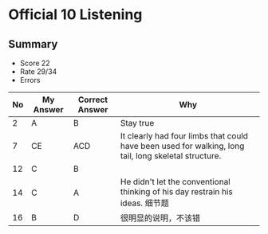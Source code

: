 # Official 10 Listening
## Summary
- Score 22
- Rate 29/34
- Errors


| No | My Answer | Correct Answer | Why |
|----|-----------|----------------|-----|
|2| A | B| Stay true |
|7 |CE|ACD | It clearly had four limbs that could have been used for walking, long tail, long skeletal structure.| 
|12| C| B | |
|14| C | A | He didn't let the conventional thinking of his day restrain his ideas. 细节题|
|16| B | D | 很明显的说明，不该错|